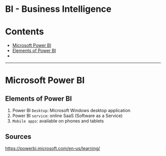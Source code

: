 # BI - Business Intelligence


Contents
=======================

* [Microsoft Power BI](#microsoft-power-bi)
* [Elements of Power BI](#elements-of-power-bi)
* []()

----

# Microsoft Power BI

## Elements of Power BI

1) Power BI `Desktop`: Microsoft Windows desktop application
2) Power BI `service`: online SaaS (Software as a Service)
3) `Mobile apps`: available on phones and tablets
































## Sources

https://powerbi.microsoft.com/en-us/learning/